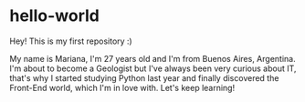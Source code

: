 # hello-world
Hey! This is my first repository :)

My name is Mariana, I'm 27 years old and I'm from Buenos Aires, Argentina. I'm about to become a Geologist but I've always been very curious about IT, that's why I started studying Python last year and finally discovered the Front-End world, which I'm in love with. Let's keep learning! 
